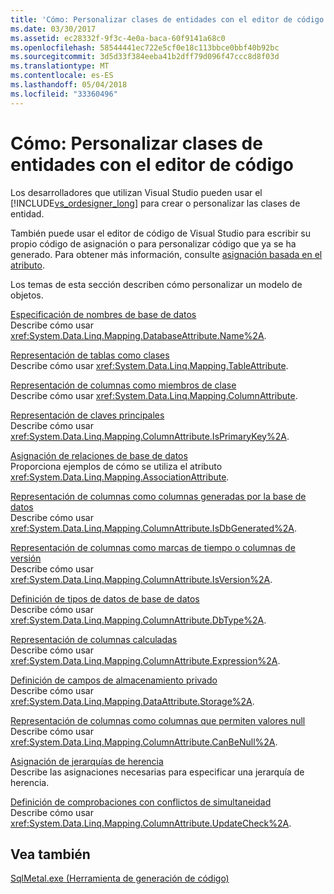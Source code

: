 ```yaml
---
title: 'Cómo: Personalizar clases de entidades con el editor de código'
ms.date: 03/30/2017
ms.assetid: ec28332f-9f3c-4e0a-baca-60f9141a68c0
ms.openlocfilehash: 58544441ec722e5cf0e18c113bbce0bbf40b92bc
ms.sourcegitcommit: 3d5d33f384eeba41b2dff79d096f47ccc8d8f03d
ms.translationtype: MT
ms.contentlocale: es-ES
ms.lasthandoff: 05/04/2018
ms.locfileid: "33360496"
---
```

# <a name="how-to-customize-entity-classes-by-using-the-code-editor"></a>Cómo: Personalizar clases de entidades con el editor de código
Los desarrolladores que utilizan Visual Studio pueden usar el [!INCLUDE[vs_ordesigner_long](../../../../../../includes/vs-ordesigner-long-md.md)] para crear o personalizar las clases de entidad.  
  
 También puede usar el editor de código de Visual Studio para escribir su propio código de asignación o para personalizar código que ya se ha generado. Para obtener más información, consulte [asignación basada en el atributo](../../../../../../docs/framework/data/adonet/sql/linq/attribute-based-mapping.md).  
  
 Los temas de esta sección describen cómo personalizar un modelo de objetos.  
  
 [Especificación de nombres de base de datos](../../../../../../docs/framework/data/adonet/sql/linq/how-to-specify-database-names.md)  
 Describe cómo usar <xref:System.Data.Linq.Mapping.DatabaseAttribute.Name%2A>.  
  
 [Representación de tablas como clases](../../../../../../docs/framework/data/adonet/sql/linq/how-to-represent-tables-as-classes.md)  
 Describe cómo usar <xref:System.Data.Linq.Mapping.TableAttribute>.  
  
 [Representación de columnas como miembros de clase](../../../../../../docs/framework/data/adonet/sql/linq/how-to-represent-columns-as-class-members.md)  
 Describe cómo usar <xref:System.Data.Linq.Mapping.ColumnAttribute>.  
  
 [Representación de claves principales](../../../../../../docs/framework/data/adonet/sql/linq/how-to-represent-primary-keys.md)  
 Describe cómo usar <xref:System.Data.Linq.Mapping.ColumnAttribute.IsPrimaryKey%2A>.  
  
 [Asignación de relaciones de base de datos](../../../../../../docs/framework/data/adonet/sql/linq/how-to-map-database-relationships.md)  
 Proporciona ejemplos de cómo se utiliza el atributo <xref:System.Data.Linq.Mapping.AssociationAttribute>.  
  
 [Representación de columnas como columnas generadas por la base de datos](../../../../../../docs/framework/data/adonet/sql/linq/how-to-represent-columns-as-database-generated.md)  
 Describe cómo usar <xref:System.Data.Linq.Mapping.ColumnAttribute.IsDbGenerated%2A>.  
  
 [Representación de columnas como marcas de tiempo o columnas de versión](../../../../../../docs/framework/data/adonet/sql/linq/how-to-represent-columns-as-timestamp-or-version-columns.md)  
 Describe cómo usar <xref:System.Data.Linq.Mapping.ColumnAttribute.IsVersion%2A>.  
  
 [Definición de tipos de datos de base de datos](../../../../../../docs/framework/data/adonet/sql/linq/how-to-specify-database-data-types.md)  
 Describe cómo usar <xref:System.Data.Linq.Mapping.ColumnAttribute.DbType%2A>.  
  
 [Representación de columnas calculadas](../../../../../../docs/framework/data/adonet/sql/linq/how-to-represent-computed-columns.md)  
 Describe cómo usar <xref:System.Data.Linq.Mapping.ColumnAttribute.Expression%2A>.  
  
 [Definición de campos de almacenamiento privado](../../../../../../docs/framework/data/adonet/sql/linq/how-to-specify-private-storage-fields.md)  
 Describe cómo usar <xref:System.Data.Linq.Mapping.DataAttribute.Storage%2A>.  
  
 [Representación de columnas como columnas que permiten valores null](../../../../../../docs/framework/data/adonet/sql/linq/how-to-represent-columns-as-allowing-null-values.md)  
 Describe cómo usar <xref:System.Data.Linq.Mapping.ColumnAttribute.CanBeNull%2A>.  
  
 [Asignación de jerarquías de herencia](../../../../../../docs/framework/data/adonet/sql/linq/how-to-map-inheritance-hierarchies.md)  
 Describe las asignaciones necesarias para especificar una jerarquía de herencia.  
  
 [Definición de comprobaciones con conflictos de simultaneidad](../../../../../../docs/framework/data/adonet/sql/linq/how-to-specify-concurrency-conflict-checking.md)  
 Describe cómo usar <xref:System.Data.Linq.Mapping.ColumnAttribute.UpdateCheck%2A>.  
  
## <a name="see-also"></a>Vea también  
 [SqlMetal.exe (Herramienta de generación de código)](../../../../../../docs/framework/tools/sqlmetal-exe-code-generation-tool.md)
